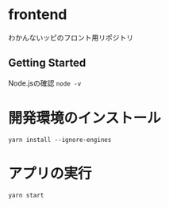 # frontend
わかんないッピのフロント用リポジトリ

## Getting Started
Node.jsの確認
`node -v`

# 開発環境のインストール
`yarn install --ignore-engines`

# アプリの実行
`yarn start`
